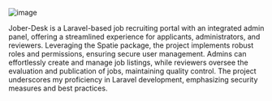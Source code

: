 ![image](https://github.com/mgmr99/jober-desk/assets/66813728/c3afab7a-f15d-4cf7-9070-4e2732532e23)


Jober-Desk is a Laravel-based job recruiting portal with an integrated admin panel, offering a streamlined experience for applicants, administrators, and reviewers. Leveraging the Spatie package, the project implements robust roles and permissions, ensuring secure user management. Admins can effortlessly create and manage job listings, while reviewers oversee the evaluation and publication of jobs, maintaining quality control. The project underscores my proficiency in Laravel development, emphasizing security measures and best practices.
